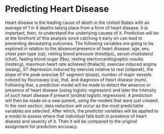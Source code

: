 # Predicting Heart Disease
Heart disease is the leading cause of death in the United States with an average of 1 in 4 deaths taking place from a form of heart disease. It is important, then, to understand the underlying causes of it. Prediction will be at the forefront of this analysis since catching it early on can lead to preventing devastating outcomes. The following variables are going to be explored in relation to the absence/presence of heart disease: age, sex, chest pain type (cp), resting blood pressure (trestbps), serum cholesterol (chol), fasting blood sugar (fbs), resting electrocardiographic results (restecg), maximum heart rate achieved (thalach), exercise induced angina (exang), ST depression induced by exercise relative to rest (oldpeak), the slope of the peak exercise ST segment (slope), number of major vessels colored by flourosopy (ca), thal, and diagnosis of heart disease (num). Following that, a prediction model will be made to detect the absence or presence of heart disease (using logistic regression) and later the intensity of such heart disease if present (ordinal logistic regression). A prediction will then be made on a new patient, using the models that were just created. In the next section, data reduction will occur as the most predictable variables are selected. After which, the predictor variables will be applied to a model to assess where that individual falls both in presence of heart disease and severity of it. Then it will be compared to the original assignment for prediction accuracy.
